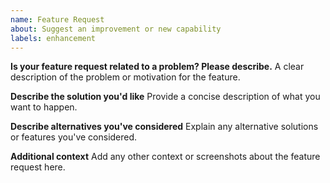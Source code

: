 ```yaml
---
name: Feature Request
about: Suggest an improvement or new capability
labels: enhancement
---
```


**Is your feature request related to a problem? Please describe.**
A clear description of the problem or motivation for the feature.

**Describe the solution you'd like**
Provide a concise description of what you want to happen.

**Describe alternatives you've considered**
Explain any alternative solutions or features you've considered.

**Additional context**
Add any other context or screenshots about the feature request here.
